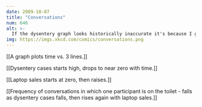 ```yaml
---
date: 2009-10-07
title: "Conversations"
num: 646
alt: >-
  If the dysentery graph looks historically inaccurate it's because I got all my data from Oregon Trail.
img: https://imgs.xkcd.com/comics/conversations.png
---
```

[[A graph plots time vs. 3 lines.]]

[[Dysentery cases starts high, drops to near zero with time.]]

[[Laptop sales starts at zero, then raises.]]

[[Frequency of conversations in which one participant is on the toilet - falls as dysentery cases falls, then rises again with laptop sales.]]

